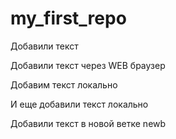 ﻿# my_first_repo

Добавили текст

Добавили текст через WEB браузер

Добавим текст локально

И еще добавили текст локально

Добавили текст в новой ветке newb

